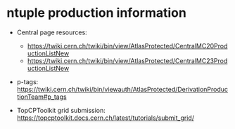 # ntuple production information

- Central page resources:
    - https://twiki.cern.ch/twiki/bin/view/AtlasProtected/CentralMC20ProductionListNew
    - https://twiki.cern.ch/twiki/bin/view/AtlasProtected/CentralMC23ProductionListNew

- p-tags: https://twiki.cern.ch/twiki/bin/viewauth/AtlasProtected/DerivationProductionTeam#p_tags

- TopCPToolkit grid submission: https://topcptoolkit.docs.cern.ch/latest/tutorials/submit_grid/
